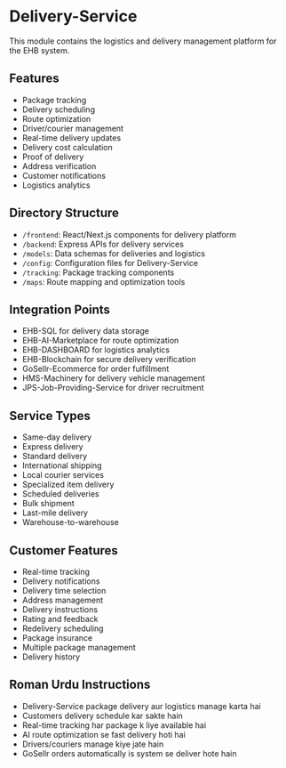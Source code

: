 # Delivery-Service

This module contains the logistics and delivery management platform for the EHB system.

## Features

- Package tracking
- Delivery scheduling
- Route optimization
- Driver/courier management
- Real-time delivery updates
- Delivery cost calculation
- Proof of delivery
- Address verification
- Customer notifications
- Logistics analytics

## Directory Structure

- `/frontend`: React/Next.js components for delivery platform
- `/backend`: Express APIs for delivery services
- `/models`: Data schemas for deliveries and logistics
- `/config`: Configuration files for Delivery-Service
- `/tracking`: Package tracking components
- `/maps`: Route mapping and optimization tools

## Integration Points

- EHB-SQL for delivery data storage
- EHB-AI-Marketplace for route optimization
- EHB-DASHBOARD for logistics analytics
- EHB-Blockchain for secure delivery verification
- GoSellr-Ecommerce for order fulfillment
- HMS-Machinery for delivery vehicle management
- JPS-Job-Providing-Service for driver recruitment

## Service Types

- Same-day delivery
- Express delivery
- Standard delivery
- International shipping
- Local courier services
- Specialized item delivery
- Scheduled deliveries
- Bulk shipment
- Last-mile delivery
- Warehouse-to-warehouse

## Customer Features

- Real-time tracking
- Delivery notifications
- Delivery time selection
- Address management
- Delivery instructions
- Rating and feedback
- Redelivery scheduling
- Package insurance
- Multiple package management
- Delivery history

## Roman Urdu Instructions

- Delivery-Service package delivery aur logistics manage karta hai
- Customers delivery schedule kar sakte hain
- Real-time tracking har package k liye available hai
- AI route optimization se fast delivery hoti hai
- Drivers/couriers manage kiye jate hain
- GoSellr orders automatically is system se deliver hote hain